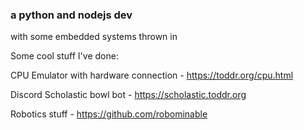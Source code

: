 ### a python and nodejs dev
with some embedded systems thrown in

Some cool stuff I've done:

CPU Emulator with hardware connection - https://toddr.org/cpu.html

Discord Scholastic bowl bot - https://scholastic.toddr.org

Robotics stuff - https://github.com/robominable
